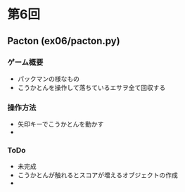 # 第6回
## Pacton (ex06/pacton.py)
### ゲーム概要
- パックマンの様なもの
- こうかとんを操作して落ちているエサヲ全て回収する
### 操作方法
- 矢印キーでこうかとんを動かす
- 
### ToDo
- 未完成
- こうかとんが触れるとスコアが増えるオブジェクトの作成
- 
